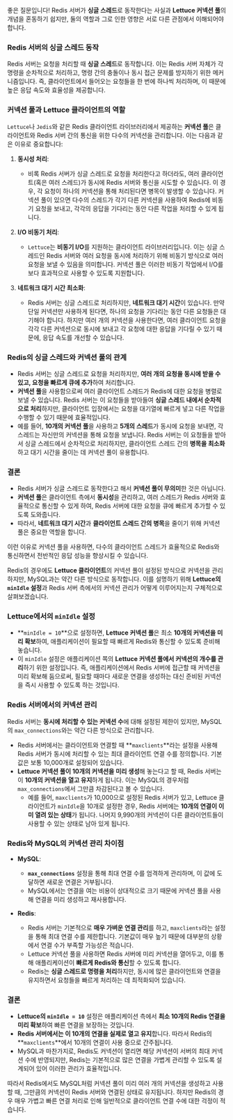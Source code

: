 좋은 질문입니다! Redis 서버가 **싱글 스레드**로 동작한다는 사실과 **Lettuce 커넥션 풀**의 개념을 혼동하기 쉽지만, 둘의 역할과 그로 인한 영향은 서로 다른 관점에서 이해되어야 합니다.

### Redis 서버의 싱글 스레드 동작

Redis 서버는 요청을 처리할 때 **싱글 스레드**로 동작합니다. 이는 Redis 서버 자체가 각 명령을 순차적으로 처리하고, 명령 간의 충돌이나 동시 접근 문제를 방지하기 위한 메커니즘입니다. 즉, 클라이언트에서 들어오는 요청들을 한 번에 하나씩 처리하며, 이 때문에 높은 응답 속도와 효율성을 제공합니다.

### 커넥션 풀과 Lettuce 클라이언트의 역할

`Lettuce`나 `Jedis`와 같은 Redis 클라이언트 라이브러리에서 제공하는 **커넥션 풀**은 클라이언트와 Redis 서버 간의 통신을 위한 다수의 커넥션을 관리합니다. 이는 다음과 같은 이유로 중요합니다:

1. **동시성 처리**:
    - 비록 Redis 서버가 싱글 스레드로 요청을 처리한다고 하더라도, 여러 클라이언트(혹은 여러 스레드)가 동시에 Redis 서버와 통신을 시도할 수 있습니다. 이 경우, 각 요청이 하나의 커넥션을 통해 처리된다면 병목이 발생할 수 있습니다. 커넥션 풀이 있으면 다수의 스레드가 각기 다른 커넥션을 사용하여 Redis에 비동기 요청을 보내고, 각각의 응답을 기다리는 동안 다른 작업을 처리할 수 있게 됩니다.

2. **I/O 비동기 처리**:
    - `Lettuce`는 **비동기 I/O**를 지원하는 클라이언트 라이브러리입니다. 이는 싱글 스레드인 Redis 서버와 여러 요청을 동시에 처리하기 위해 비동기 방식으로 여러 요청을 보낼 수 있음을 의미합니다. 커넥션 풀은 이러한 비동기 작업에서 I/O를 보다 효과적으로 사용할 수 있도록 지원합니다.

3. **네트워크 대기 시간 최소화**:
    - Redis 서버는 싱글 스레드로 처리하지만, **네트워크 대기 시간**이 있습니다. 만약 단일 커넥션만 사용하게 된다면, 하나의 요청을 기다리는 동안 다른 요청들은 대기해야 합니다. 하지만 여러 개의 커넥션을 사용한다면, 여러 클라이언트 요청을 각각 다른 커넥션으로 동시에 보내고 각 요청에 대한 응답을 기다릴 수 있기 때문에, 응답 속도를 개선할 수 있습니다.

### Redis의 싱글 스레드와 커넥션 풀의 관계

- Redis 서버는 싱글 스레드로 요청을 처리하지만, **여러 개의 요청을 동시에 받을 수 있고, 요청을 빠르게 큐에 추가**하여 처리합니다.
- **커넥션 풀**을 사용함으로써 여러 클라이언트 스레드가 Redis에 대한 요청을 병렬로 보낼 수 있습니다. Redis 서버는 이 요청들을 받아들여 **싱글 스레드 내에서 순차적으로 처리**하지만, 클라이언트 입장에서는 요청을 대기열에 빠르게 넣고 다른 작업을 수행할 수 있기 때문에 효율적입니다.
- 예를 들어, **10개의 커넥션 풀**을 사용하고 **5개의 스레드**가 동시에 요청을 보내면, 각 스레드는 자신만의 커넥션을 통해 요청을 보냅니다. Redis 서버는 이 요청들을 받아서 싱글 스레드에서 순차적으로 처리하지만, 클라이언트 스레드 간의 **병목을 최소화**하고 대기 시간을 줄이는 데 커넥션 풀이 유용합니다.

### 결론

- Redis 서버가 싱글 스레드로 동작한다고 해서 **커넥션 풀이 무의미**한 것은 아닙니다.
- **커넥션 풀**은 클라이언트 측에서 **동시성**을 관리하고, 여러 스레드가 Redis 서버와 효율적으로 통신할 수 있게 하여, Redis 서버에 대한 요청을 큐에 빠르게 추가할 수 있도록 도와줍니다.
- 따라서, **네트워크 대기 시간**과 **클라이언트 스레드 간의 병목**을 줄이기 위해 커넥션 풀은 중요한 역할을 합니다.

이런 이유로 커넥션 풀을 사용하면, 다수의 클라이언트 스레드가 효율적으로 Redis와 통신하면서 전반적인 응답 성능을 향상시킬 수 있습니다.



Redis의 경우에도 **Lettuce 클라이언트**의 커넥션 풀이 설정된 방식으로 커넥션을 관리하지만, MySQL과는 약간 다른 방식으로 동작합니다. 이를 설명하기 위해 **Lettuce의 `minIdle` 설정**과 Redis 서버 측에서의 커넥션 관리가 어떻게 이루어지는지 구체적으로 살펴보겠습니다.

### Lettuce에서의 `minIdle` 설정
- **`minIdle = 10`**으로 설정하면, **Lettuce 커넥션 풀**은 최소 **10개의 커넥션을 미리 확보**하여, 애플리케이션이 필요할 때 빠르게 Redis와 통신할 수 있도록 준비해 놓습니다.
- 이 `minIdle` 설정은 애플리케이션 쪽의 **Lettuce 커넥션 풀에서 커넥션의 개수를 관리**하기 위한 설정입니다. 즉, 애플리케이션에서 Redis 서버에 접근할 때 커넥션을 미리 확보해 둠으로써, 필요할 때마다 새로운 연결을 생성하는 대신 준비된 커넥션을 즉시 사용할 수 있도록 하는 것입니다.

### Redis 서버에서의 커넥션 관리
Redis 서버는 **동시에 처리할 수 있는 커넥션 수**에 대해 설정된 제한이 있지만, MySQL의 `max_connections`와는 약간 다른 방식으로 관리합니다.

- Redis 서버에서는 클라이언트와 연결할 때 **`maxclients`**라는 설정을 사용해 Redis 서버가 동시에 처리할 수 있는 최대 클라이언트 연결 수를 정의합니다. 기본값은 보통 10,000개로 설정되어 있습니다.
- **Lettuce 커넥션 풀이 10개의 커넥션을 미리 생성**해 놓는다고 할 때, Redis 서버는 이 **10개의 커넥션을 열고 유지**하게 됩니다. 이는 MySQL의 경우처럼 `max_connections`에서 그만큼 차감된다고 볼 수 있습니다.
   - 예를 들어, `maxclients`가 10,000으로 설정된 Redis 서버가 있고, Lettuce 클라이언트가 `minIdle`을 10개로 설정한 경우, Redis 서버에는 **10개의 연결이 이미 열려 있는 상태**가 됩니다. 나머지 9,990개의 커넥션이 다른 클라이언트들이 사용할 수 있는 상태로 남아 있게 됩니다.

### Redis와 MySQL의 커넥션 관리 차이점
- **MySQL**:
   - **`max_connections`** 설정을 통해 최대 연결 수를 엄격하게 관리하며, 이 값에 도달하면 새로운 연결은 거부됩니다.
   - MySQL에서는 연결을 여는 비용이 상대적으로 크기 때문에 커넥션 풀을 사용해 연결을 미리 생성하고 재사용합니다.

- **Redis**:
   - Redis 서버는 기본적으로 **매우 가벼운 연결 관리**를 하고, `maxclients`라는 설정을 통해 최대 연결 수를 제한합니다. 기본값이 매우 높기 때문에 대부분의 상황에서 연결 수가 부족할 가능성은 적습니다.
   - Lettuce 커넥션 풀을 사용하면 Redis 서버에 미리 커넥션을 열어두고, 이를 통해 애플리케이션이 **빠르게 Redis와 통신**할 수 있도록 합니다.
   - Redis는 **싱글 스레드로 명령을 처리**하지만, 동시에 많은 클라이언트와 연결을 유지하면서 요청들을 빠르게 처리하는 데 최적화되어 있습니다.

### 결론
- **Lettuce의 `minIdle = 10`** 설정은 애플리케이션 측에서 **최소 10개의 Redis 연결을 미리 확보**하여 빠른 연결을 보장하는 것입니다.
- **Redis 서버에서는 이 10개의 연결을 실제로 열고 유지**합니다. 따라서 Redis의 **`maxclients`**에서 10개의 연결이 사용 중으로 간주됩니다.
- MySQL과 마찬가지로, Redis도 커넥션이 열리면 해당 커넥션이 서버의 최대 커넥션 수에 반영되지만, Redis는 기본적으로 많은 연결을 가볍게 관리할 수 있도록 설계되어 있어 이러한 관리가 효율적입니다.

따라서 Redis에서도 MySQL처럼 커넥션 풀이 미리 여러 개의 커넥션을 생성하고 사용할 때, 그만큼의 커넥션이 Redis 서버와 연결된 상태로 유지됩니다. 하지만 Redis의 경우 매우 가볍고 빠른 연결 처리로 인해 일반적으로 클라이언트 연결 수에 대한 걱정이 적습니다.